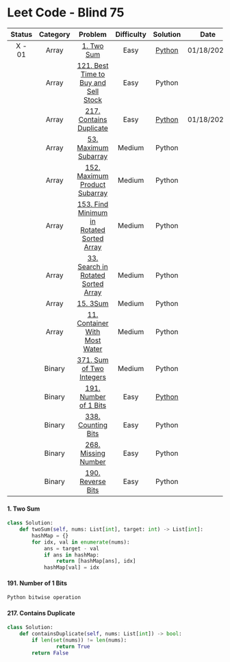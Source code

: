 # Leet Code - Blind 75

|Status|Category|Problem|Difficulty|Solution|Date|
|:-:|:-:|:-:|:-:|:-:|:-:|
| X - 01 |Array|[1. Two Sum](https://leetcode.com/problems/two-sum/)|Easy|[Python](#1-two-sum)|01/18/2024|
||Array|[121. Best Time to Buy and Sell Stock](https://leetcode.com/problems/best-time-to-buy-and-sell-stock/)|Easy|Python||
||Array|[217. Contains Duplicate](https://leetcode.com/problems/contains-duplicate/)|Easy|[Python](#217-contains-duplicate)|01/18/2024|
||Array|[53. Maximum Subarray](https://leetcode.com/problems/maximum-subarray/)|Medium|Python||
||Array|[152. Maximum Product Subarray](https://leetcode.com/problems/maximum-product-subarray/)|Medium|Python||
||Array|[153. Find Minimum in Rotated Sorted Array](https://leetcode.com/problems/find-minimum-in-rotated-sorted-array/)|Medium|Python||
||Array|[33. Search in Rotated Sorted Array](https://leetcode.com/problems/search-in-rotated-sorted-array/)|Medium|Python||
||Array|[15. 3Sum](https://leetcode.com/problems/3sum/)|Medium|Python||
||Array|[11. Container With Most Water](https://leetcode.com/problems/container-with-most-water/)|Medium|Python||
||Binary|[371. Sum of Two Integers](https://leetcode.com/problems/sum-of-two-integers/)|Medium|Python||
||Binary|[191. Number of 1 Bits](https://leetcode.com/problems/number-of-1-bits/)|Easy|[Python](#191-number-of-1-bits)||
||Binary|[338. Counting Bits](https://leetcode.com/problems/counting-bits/)|Easy|Python||
||Binary|[268. Missing Number](https://leetcode.com/problems/missing-number/)|Easy|Python||
||Binary|[190. Reverse Bits](https://leetcode.com/problems/reverse-bits/)|Easy|Python||

#### 1. Two Sum
```python
class Solution:
    def twoSum(self, nums: List[int], target: int) -> List[int]:
        hashMap = {}
        for idx, val in enumerate(nums):
            ans = target - val
            if ans in hashMap:
                return [hashMap[ans], idx]
            hashMap[val] = idx
```

#### 191. Number of 1 Bits
```python
Python bitwise operation
```

#### 217. Contains Duplicate
```python
class Solution:
    def containsDuplicate(self, nums: List[int]) -> bool:
        if len(set(nums)) != len(nums):
                return True
        return False
```
